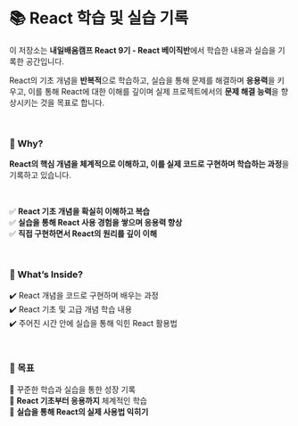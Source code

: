 # 📚 **React 학습 및 실습 기록**  

이 저장소는 **내일배움캠프 React 9기 - React 베이직반**에서 학습한 내용과 실습을 기록한 공간입니다.  

React의 기초 개념을 **반복적**으로 학습하고, 실습을 통해 문제를 해결하며 **응용력**을 키우고, 이를 통해 React에 대한 이해를 깊이며 실제 프로젝트에서의 **문제 해결 능력**을 향상시키는 것을 목표로 합니다.  

<br>

### 📌 Why?  

**React의 핵심 개념을 체계적으로 이해하고, 이를 실제 코드로 구현하며 학습하는 과정**을 기록하고 있습니다.  

<br>

✅ **React 기초 개념을 확실히 이해하고 복습**  
✅ **실습을 통해 React 사용 경험을 쌓으며 응용력 향상**  
✅ **직접 구현하면서 React의 원리를 깊이 이해**  

<br>

### 📝 What’s Inside?  

✔️ React 개념을 코드로 구현하며 배우는 과정  
✔️ React 기초 및 고급 개념 학습 내용  
✔️ 주어진 시간 안에 실습을 통해 익힌 React 활용법  

<br>

### 🎯 목표  

📌 꾸준한 학습과 실습을 통한 성장 기록  
📌 **React 기초부터 응용까지** 체계적인 학습  
📌 **실습을 통해 React의 실제 사용법 익히기**  
